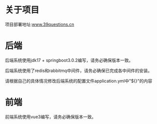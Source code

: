 # 关于项目
项目部署地址:www.39questions.cn

# 后端

后端系统使用jdk17 + springboot3.0.2编写，请务必确保版本一致。

后端系统使用了redis和rabbitmq中间件，请务必确保已完成各中间件的安装。

请根据自己的具体情况修改后端系统的配置文件application.yml中"${}"的内容

# 前端

前端系统使用vue3编写，请务必确保版本一致。

